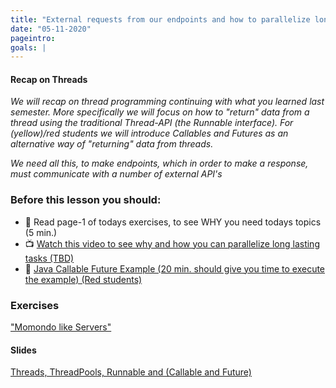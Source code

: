 ```yaml
---
title: "External requests from our endpoints and how to parallelize long lasting tasks"
date: "05-11-2020"
pageintro:
goals: |
---
```


#### Recap on Threads

_We will recap on thread programming continuing with what you learned last semester. More specifically we will focus on how to "return" data from a thread using the traditional Thread-API (the Runnable interface). For (yellow)/red students we will introduce Callables and Futures as an alternative way of "returning" data from threads._

_We need all this, to make endpoints, which in order to make a response, must communicate with a number of external API's_

### Before this lesson you should:

- :book: Read page-1 of todays exercises, to see WHY you need todays topics (5 min.)
- :tv: [Watch this video to see why and how you can parallelize long lasting tasks (TBD)](#)
- :book: [Java Callable Future Example (20 min. should give you time to execute the example) (Red students)](https://www.journaldev.com/1090/java-callable-future-example)

### Exercises

 <!--BEGIN exercises ##-->

["Momondo like Servers"](https://docs.google.com/document/d/1RnIgnyc_1eCS1PzqXtWstm2EPLV5coruQvR2FU07G-g/edit?usp=sharing)

<!--END exercises ##-->

#### Slides

[Threads, ThreadPools, Runnable and (Callable and Future)](https://docs.google.com/presentation/d/1aI-4iprwhoc-SMURHFWBvumu5KoECKDc4hFYF2vCtMo/edit?usp=sharing)

